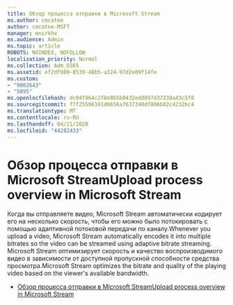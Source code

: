 ```yaml
---
title: Обзор процесса отправки в Microsoft Stream
ms.author: cmcatee
author: cmcatee-MSFT
manager: mnirkhe
ms.audience: Admin
ms.topic: article
ROBOTS: NOINDEX, NOFOLLOW
localization_priority: Normal
ms.collection: Adm_O365
ms.assetid: ef2df989-8539-48b5-a324-97d2e09f14fe
ms.custom:
- "9002643"
- "5095"
ms.openlocfilehash: dc04f964c2f8e8b5b0432edd097d37238a43c5f8
ms.sourcegitcommit: f7f25506191d0656a7637340df806b82c4232bc4
ms.translationtype: MT
ms.contentlocale: ru-RU
ms.lasthandoff: 04/21/2020
ms.locfileid: "44282433"
---
```

# <a name="upload-process-overview-in-microsoft-stream"></a><span data-ttu-id="ba5ab-102">Обзор процесса отправки в Microsoft Stream</span><span class="sxs-lookup"><span data-stu-id="ba5ab-102">Upload process overview in Microsoft Stream</span></span>

<span data-ttu-id="ba5ab-103">Когда вы отправляете видео, Microsoft Stream автоматически кодирует его на несколько скорость, чтобы его можно было потокировать с помощью адаптивной потоковой передачи по каналу.</span><span class="sxs-lookup"><span data-stu-id="ba5ab-103">Whenever you upload a video, Microsoft Stream automatically encodes it into multiple bitrates so the video can be streamed using adaptive bitrate streaming.</span></span> <span data-ttu-id="ba5ab-104">Microsoft Stream оптимизирует скорость и качество воспроизводимого видео в зависимости от доступной пропускной способности средства просмотра.</span><span class="sxs-lookup"><span data-stu-id="ba5ab-104">Microsoft Stream optimizes the bitrate and quality of the playing video based on the viewer's available bandwidth.</span></span>

- [<span data-ttu-id="ba5ab-105">Обзор процесса отправки в Microsoft Stream</span><span class="sxs-lookup"><span data-stu-id="ba5ab-105">Upload process overview in Microsoft Stream</span></span>](https://docs.microsoft.com/stream/upload-process-overview)
